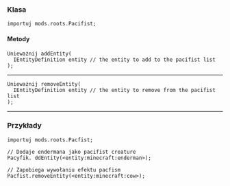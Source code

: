 ### Klasa

```zenscript
importuj mods.roots.Pacifist;
```

#### Metody

```zenscript
Unieważnij addEntity(
  IEntityDefinition entity // the entity to add to the pacifist list
);
```

* * *

```zenscript
Unieważnij removeEntity(
  IEntityDefinition entity // the entity to remove from the pacifist list
);
```

* * *

### Przykłady

```zenscript
importuj mods.roots.Pacfist;

// Dodaje endermana jako pacifist creature
Pacyfik. ddEntity(<entity:minecraft:enderman>);

// Zapobiega wywołaniu efektu pacfism
Pacfist.removeEntity(<entity:minecraft:cow>);
```